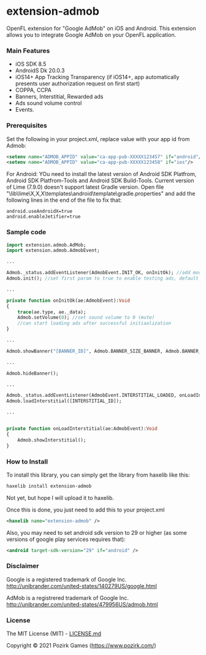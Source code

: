 # extension-admob

OpenFL extension for "Google AdMob" on iOS and Android.
This extension allows you to integrate Google AdMob on your OpenFL application.

### Main Features

* iOS SDK 8.5
* AndroidS Dk 20.0.3
* iOS14+ App Tracking Transparency (if iOS14+, app automatically presents user authorization request on first start)
* COPPA, CCPA
* Banners, Interstitial, Rewarded ads
* Ads sound volume control
* Events.

### Prerequisites
Set the following in your project.xml, replace value with your app id from Admob:
```xml
<setenv name="ADMOB_APPID" value="ca-app-pub-XXXXX123457" if="android"/>
<setenv name="ADMOB_APPID" value="ca-app-pub-XXXXX123458" if="ios"/>
```

For Android:
YOu need to install the latest version of Android SDK Platfrom, Android SDK Platfrom-Tools and Android SDK Build-Tools.
Current version of Lime (7.9.0) doesn't support latest Gradle version.
Open file "\lib\lime\X,X,X\templates\android\template\gradle.properties" and add the following lines in the end of the file to fix that:
```
android.useAndroidX=true
android.enableJetifier=true
```

### Sample code

```haxe
import extension.admob.AdMob;
import extension.admob.AdmobEvent;

...

Admob._status.addEventListener(AdmobEvent.INIT_OK, onInitOk); //add more event listener, if needed
Admob.init(); //set first param to true to enable testing ads, default is false

...

private function onInitOk(ae:AdmobEvent):Void
{
	trace(ae.type, ae._data);
	Admob.setVolume(0); //set sound volume to 0 (mute)
	//can start loading ads after successful initiaalization
}

...

Admob.showBanner("[BANNER_ID]", Admob.BANNER_SIZE_BANNER, Admob.BANNER_ALIGN_TOP);

...

Admob.hideBanner();

...

Admob._status.addEventListener(AdmobEvent.INTERSTITIAL_LOADED, onLoadInterstitial);
Admob.loadInterstitial([INTERSTITIAL_ID]);

...


private function onLoadInterstitial(ae:AdmobEvent):Void
{
	Admob.showInterstitial();
}
```

### How to Install

To install this library, you can simply get the library from haxelib like this:
```bash
haxelib install extension-admob
```
Not yet, but hope I will upload it to haxelib.

Once this is done, you just need to add this to your project.xml
```xml
<haxelib name="extension-admob" />
```

Also, you may need to set android sdk version to 29 or higher (as some versions of google play services requires that):
```xml
<android target-sdk-version="29" if="android" />
```

### Disclaimer

Google is a registered trademark of Google Inc.
http://unibrander.com/united-states/140279US/google.html

AdMob is a registrered trademark of Google Inc.
http://unibrander.com/united-states/479956US/admob.html

### License

The MIT License (MIT) - [LICENSE.md](LICENSE.md)

Copyright &copy; 2021 Pozirk Games (https://www.pozirk.com/)
